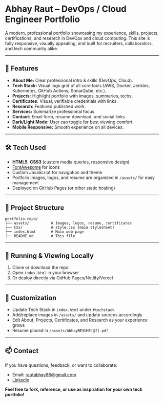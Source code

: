 # Abhay Raut – DevOps / Cloud Engineer Portfolio

A modern, professional portfolio showcasing my experience, skills, projects, certifications, and research in DevOps and cloud computing. This site is fully responsive, visually appealing, and built for recruiters, collaborators, and tech community alike.

---

## 🌟 Features
- **About Me:** Clear professional intro & skills (DevOps, Cloud).
- **Tech Stack:** Visual logo grid of all core tools (AWS, Docker, Jenkins, Kubernetes, GitHub Actions, SonarQube, etc.).
- **Projects:** Highlight portfolio with images, summaries, techs.  
- **Certificates:** Visual, verifiable credentials with links.
- **Research:** Featured published work.
- **Services:** Summarize professional focus.
- **Contact:** Email form, resume download, and social links.
- **Dark/Light Mode:** User can toggle for best viewing comfort.
- **Mobile Responsive:** Smooth experience on all devices.

---

## 🛠 Tech Used
- **HTML5**, **CSS3** (custom media queries, responsive design)
- [FontAwesome](https://fontawesome.com/) for icons
- Custom JavaScript for navigation and theme
- Portfolio images, logos, and resume are organized in `/assets/` for easy management
- Deployed on GitHub Pages (or other static hosting)

---

## 📂 Project Structure
```
portfolio-repo/
├── assets/          # Images, logos, resume, certificates
├── CSS/             # style.css (main stylesheet)
├── index.html       # Main web page
├── README.md        # This file
```

---

## 🚀 Running & Viewing Locally
1. Clone or download the repo
2. Open `index.html` in your browser
3. Or deploy directly via GitHub Pages/Netlify/Vercel

---

## 🎯 Customization
- Update Tech Stack in `index.html` under `#techstack`
- Add/replace images in `/assets/` and update sources accordingly
- Edit About, Projects, Certificates, and Research as your experience grows
- Resume placed in `/assets/AbhayRESUME(@2).pdf`

---

## 📫 Contact
If you have questions, feedback, or want to collaborate:
- Email: rautabhay66@gmail.com
- [LinkedIn](https://www.linkedin.com/in/abhay-raut-64127b272/)


**Feel free to fork, reference, or use as inspiration for your own tech portfolio!**

